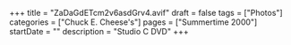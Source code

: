 +++
title = "ZaDaGdETcm2v6asdGrv4.avif"
draft = false
tags = ["Photos"]
categories = ["Chuck E. Cheese's"]
pages = ["Summertime 2000"]
startDate = ""
description = "Studio C DVD"
+++
